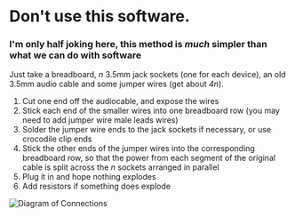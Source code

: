 # Don't use this software.

### I'm only half joking here, this method is *much* simpler than what we can do with software

Just take a breadboard, *n* 3.5mm jack sockets (one for each device), an old 3.5mm audio cable and some jumper wires (get about *4n*).

1. Cut one end off the audiocable, and expose the wires
2. Stick each end of the smaller wires into one breadboard row (you may need to add jumper wire male leads wires)
3. Solder the jumper wire ends to the jack sockets if necessary, or use crocodile clip ends
4. Stick the other ends of the jumper wires into the corresponding breadboard row, so that the power from each segment of the original cable is split across the *n* sockets arranged in parallel
5. Plug it in and hope nothing explodes
6. Add resistors if something does explode

![Diagram of Connections](https://user-images.githubusercontent.com/66512356/181673090-6f59a268-54ff-484c-8ab4-84fcc1998a97.jpeg)

